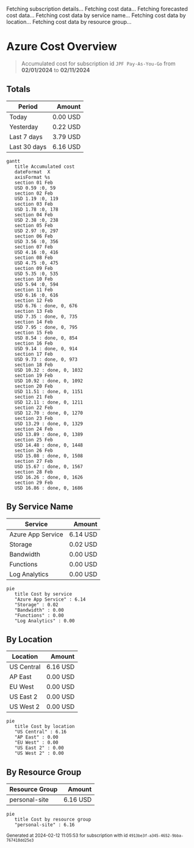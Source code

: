 Fetching subscription details...
Fetching cost data...
Fetching forecasted cost data...
Fetching cost data by service name...
Fetching cost data by location...
Fetching cost data by resource group...
# Azure Cost Overview

> Accumulated cost for subscription id `JPF Pay-As-You-Go` from **02/01/2024** to **02/11/2024**

## Totals

|Period|Amount|
|---|---:|
|Today|0.00 USD|
|Yesterday|0.22 USD|
|Last 7 days|3.79 USD|
|Last 30 days|6.16 USD|

```mermaid
gantt
   title Accumulated cost
   dateFormat  X
   axisFormat %s
   section 01 Feb
   USD 0.59 :0, 59
   section 02 Feb
   USD 1.19 :0, 119
   section 03 Feb
   USD 1.78 :0, 178
   section 04 Feb
   USD 2.38 :0, 238
   section 05 Feb
   USD 2.97 :0, 297
   section 06 Feb
   USD 3.56 :0, 356
   section 07 Feb
   USD 4.16 :0, 416
   section 08 Feb
   USD 4.75 :0, 475
   section 09 Feb
   USD 5.35 :0, 535
   section 10 Feb
   USD 5.94 :0, 594
   section 11 Feb
   USD 6.16 :0, 616
   section 12 Feb
   USD 6.76 : done, 0, 676
   section 13 Feb
   USD 7.35 : done, 0, 735
   section 14 Feb
   USD 7.95 : done, 0, 795
   section 15 Feb
   USD 8.54 : done, 0, 854
   section 16 Feb
   USD 9.14 : done, 0, 914
   section 17 Feb
   USD 9.73 : done, 0, 973
   section 18 Feb
   USD 10.32 : done, 0, 1032
   section 19 Feb
   USD 10.92 : done, 0, 1092
   section 20 Feb
   USD 11.51 : done, 0, 1151
   section 21 Feb
   USD 12.11 : done, 0, 1211
   section 22 Feb
   USD 12.70 : done, 0, 1270
   section 23 Feb
   USD 13.29 : done, 0, 1329
   section 24 Feb
   USD 13.89 : done, 0, 1389
   section 25 Feb
   USD 14.48 : done, 0, 1448
   section 26 Feb
   USD 15.08 : done, 0, 1508
   section 27 Feb
   USD 15.67 : done, 0, 1567
   section 28 Feb
   USD 16.26 : done, 0, 1626
   section 29 Feb
   USD 16.86 : done, 0, 1686
```

## By Service Name

|Service|Amount|
|---|---:|
|Azure App Service|6.14 USD|
|Storage|0.02 USD|
|Bandwidth|0.00 USD|
|Functions|0.00 USD|
|Log Analytics|0.00 USD|

```mermaid
pie
   title Cost by service
   "Azure App Service" : 6.14
   "Storage" : 0.02
   "Bandwidth" : 0.00
   "Functions" : 0.00
   "Log Analytics" : 0.00
```

## By Location

|Location|Amount|
|---|---:|
|US Central|6.16 USD|
|AP East|0.00 USD|
|EU West|0.00 USD|
|US East 2|0.00 USD|
|US West 2|0.00 USD|

```mermaid
pie
   title Cost by location
   "US Central" : 6.16
   "AP East" : 0.00
   "EU West" : 0.00
   "US East 2" : 0.00
   "US West 2" : 0.00
```

## By Resource Group

|Resource Group|Amount|
|---|---:|
|personal-site|6.16 USD|

```mermaid
pie
   title Cost by resource group
   "personal-site" : 6.16
```

<sup>Generated at 2024-02-12 11:05:53 for subscription with id `4913be3f-a345-4652-9bba-767418dd25e3`</sup>
